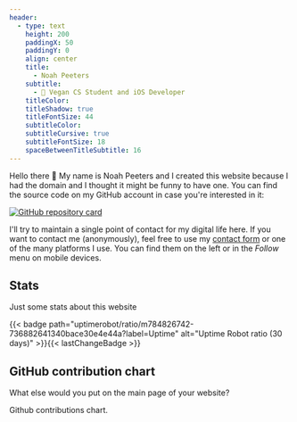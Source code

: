 ```yaml
---
header:
  - type: text
    height: 200
    paddingX: 50
    paddingY: 0
    align: center
    title:
      - Noah Peeters
    subtitle:
      - 🌱 Vegan CS Student and iOS Developer
    titleColor:
    titleShadow: true
    titleFontSize: 44
    subtitleColor:
    subtitleCursive: true
    subtitleFontSize: 18
    spaceBetweenTitleSubtitle: 16
---
```


Hello there :wave: My name is Noah Peeters and I created this website because I had the domain and I thought it might be funny to have one. You can find the source code on my GitHub account in case you're interested in it:

[![GitHub repository card](https://github-readme-stats.vercel.app/api/pin/?username=NoahPeeters&repo=noahpeeters.de)](https://github.com/NoahPeeters/noahpeeters.de)

I'll try to maintain a single point of contact for my digital life here. If you want to contact me (anonymously), feel free to use my [contact form](/contact) or one of the many platforms I use. You can find them on the left or in the *Follow* menu on mobile devices.

## Stats
Just some stats about this website

{{< badge path="uptimerobot/ratio/m784826742-736882641340bace30e4e44a?label=Uptime" alt="Uptime Robot ratio (30 days)" >}}{{< lastChangeBadge >}}

## GitHub contribution chart
What else would you put on the main page of your website?

<!-- Github calendar -->
<script src="https://unpkg.com/github-calendar@2.2.3/dist/github-calendar.min.js"></script>
<link rel="stylesheet" href="https://unpkg.com/github-calendar@2.2.3/dist/github-calendar-responsive.css" />
<div class="calendar">Github contributions chart.</div>
<script>GitHubCalendar(".calendar", "NoahPeeters", { responsive: true });</script>
